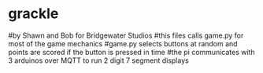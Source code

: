 # grackle
#by Shawn and Bob for Bridgewater Studios
#this files calls game.py for most of the game mechanics
#game.py selects buttons at random and points are scored if the button is pressed in time
#the pi communicates with 3 arduinos over MQTT to run 2 digit 7 segment displays
